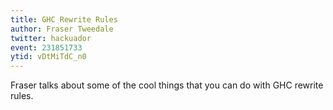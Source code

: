 ```yaml
---
title: GHC Rewrite Rules
author: Fraser Tweedale
twitter: hackuador
event: 231851733
ytid: vDtMiTdC_n0
---
```

Fraser talks about some of the cool things that you can do with GHC rewrite
rules.
